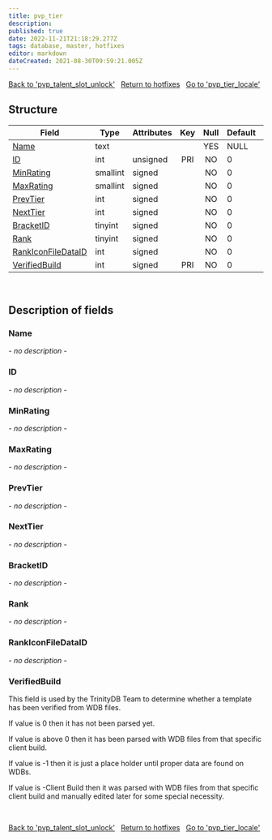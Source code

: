 ```yaml
---
title: pvp_tier
description: 
published: true
date: 2022-11-21T21:18:29.277Z
tags: database, master, hotfixes
editor: markdown
dateCreated: 2021-08-30T09:59:21.005Z
---
```


<a href="https://trinitycore.info/en/database/master/hotfixes/pvp_talent_slot_unlock" class="mt-5 v-btn v-btn--depressed v-btn--flat v-btn--outlined theme--light v-size--default darkblue--text text--lighten-3"><span class="v-btn__content"><i aria-hidden="true" class="v-icon notranslate v-icon--left mdi mdi-arrow-left theme--light"></i><span>Back to 'pvp_talent_slot_unlock'</span></span></a>&nbsp;&nbsp;&nbsp;<a href="https://trinitycore.info/en/database/master/hotfixes/home" class="mt-5 v-btn v-btn--depressed v-btn--flat v-btn--outlined theme--light v-size--default darkblue--text text--lighten-3"><span class="v-btn__content"><i aria-hidden="true" class="v-icon notranslate v-icon--left mdi mdi-home-outline theme--light"></i><span>Return to hotfixes</span></span></a>&nbsp;&nbsp;&nbsp;<a href="https://trinitycore.info/en/database/master/hotfixes/pvp_tier_locale" class="mt-5 v-btn v-btn--depressed v-btn--flat v-btn--outlined theme--light v-size--default darkblue--text text--lighten-3"><span class="v-btn__content"><span>Go to 'pvp_tier_locale'</span><i aria-hidden="true" class="v-icon notranslate v-icon--right mdi mdi-arrow-right theme--light"></i></span></a>

## Structure

| Field | Type | Attributes | Key | Null | Default | Extra | Comment |
| --- | --- | --- | :---: | :---: | --- | --- | --- |
| [Name](#name) | text |  |  | YES | NULL |  |  |
| [ID](#id) | int | unsigned | PRI | NO | 0 |  |  |
| [MinRating](#minrating) | smallint | signed |  | NO | 0 |  |  |
| [MaxRating](#maxrating) | smallint | signed |  | NO | 0 |  |  |
| [PrevTier](#prevtier) | int | signed |  | NO | 0 |  |  |
| [NextTier](#nexttier) | int | signed |  | NO | 0 |  |  |
| [BracketID](#bracketid) | tinyint | signed |  | NO | 0 |  |  |
| [Rank](#rank) | tinyint | signed |  | NO | 0 |  |  |
| [RankIconFileDataID](#rankiconfiledataid) | int | signed |  | NO | 0 |  |  |
| [VerifiedBuild](#verifiedbuild) | int | signed | PRI | NO | 0 |  |  |
&nbsp;
## Description of fields

### Name
*- no description -*
&nbsp;

### ID
*- no description -*
&nbsp;

### MinRating
*- no description -*
&nbsp;

### MaxRating
*- no description -*
&nbsp;

### PrevTier
*- no description -*
&nbsp;

### NextTier
*- no description -*
&nbsp;

### BracketID
*- no description -*
&nbsp;

### Rank
*- no description -*
&nbsp;

### RankIconFileDataID
*- no description -*
&nbsp;

### VerifiedBuild
This field is used by the TrinityDB Team to determine whether a template has been verified from WDB files.

If value is 0 then it has not been parsed yet.

If value is above 0 then it has been parsed with WDB files from that specific client build.

If value is -1 then it is just a place holder until proper data are found on WDBs.

If value is -Client Build then it was parsed with WDB files from that specific client build and manually edited later for some special necessity.

&nbsp;

<a href="https://trinitycore.info/en/database/master/hotfixes/pvp_talent_slot_unlock" class="mt-5 v-btn v-btn--depressed v-btn--flat v-btn--outlined theme--light v-size--default darkblue--text text--lighten-3"><span class="v-btn__content"><i aria-hidden="true" class="v-icon notranslate v-icon--left mdi mdi-arrow-left theme--light"></i><span>Back to 'pvp_talent_slot_unlock'</span></span></a>&nbsp;&nbsp;&nbsp;<a href="https://trinitycore.info/en/database/master/hotfixes/home" class="mt-5 v-btn v-btn--depressed v-btn--flat v-btn--outlined theme--light v-size--default darkblue--text text--lighten-3"><span class="v-btn__content"><i aria-hidden="true" class="v-icon notranslate v-icon--left mdi mdi-home-outline theme--light"></i><span>Return to hotfixes</span></span></a>&nbsp;&nbsp;&nbsp;<a href="https://trinitycore.info/en/database/master/hotfixes/pvp_tier_locale" class="mt-5 v-btn v-btn--depressed v-btn--flat v-btn--outlined theme--light v-size--default darkblue--text text--lighten-3"><span class="v-btn__content"><span>Go to 'pvp_tier_locale'</span><i aria-hidden="true" class="v-icon notranslate v-icon--right mdi mdi-arrow-right theme--light"></i></span></a>


